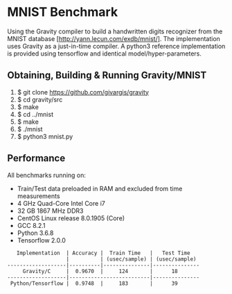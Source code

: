 # MNIST Benchmark

Using the Gravity compiler to build a handwritten digits recognizer from the
MNIST database [http://yann.lecun.com/exdb/mnist/]. The implementation uses
Gravity as a just-in-time compiler. A python3 reference implementation is
provided using tensorflow and identical model/hyper-parameters.

## Obtaining, Building & Running Gravity/MNIST
  1. $ git clone https://github.com/givargis/gravity
  2. $ cd gravity/src
  3. $ make
  4. $ cd ../mnist
  5. $ make
  6. $ ./mnist
  7. $ python3 mnist.py

## Performance

All benchmarks running on:
  * Train/Test data preloaded in RAM and excluded from time measurements
  * 4 GHz Quad-Core Intel Core i7
  * 32 GB 1867 MHz DDR3
  * CentOS Linux release 8.0.1905 (Core)
  * GCC 8.2.1
  * Python 3.6.8
  * Tensorflow 2.0.0

```
   Implementation  | Accuracy |  Train Time   |   Test Time
                   |          | (usec/sample) | (usec/sample)
-------------------|----------|---------------|---------------
     Gravity/C     |  0.9670  |     124       |      18
-------------------|--------------------------|---------------
 Python/Tensorflow |  0.9748  |     183       |      39
```
